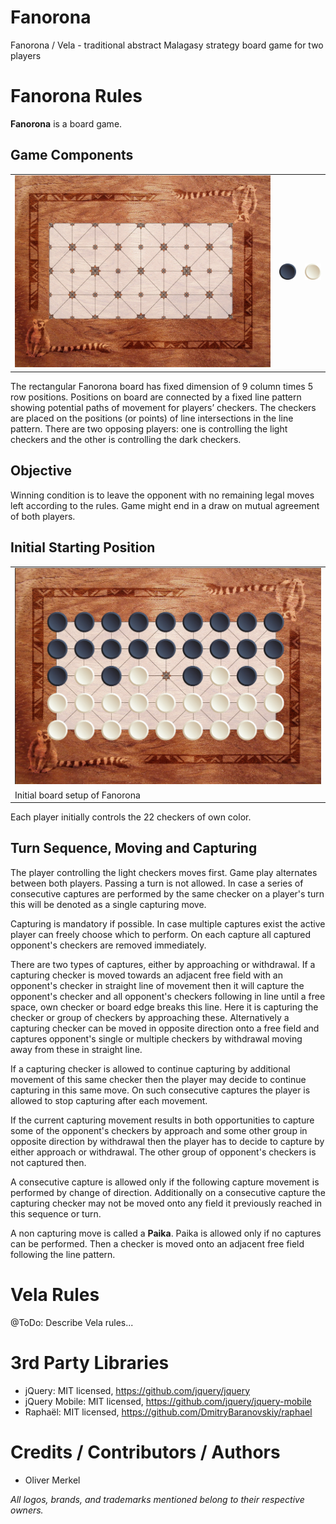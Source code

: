# Fanorona

Fanorona / Vela - traditional abstract Malagasy strategy board game for two players

# Fanorona Rules

<b>Fanorona</b> is a board game.

## Game Components

<table>
  <tr>
    <td width='84%'>
<img width='100%' ondragstart='return false;' alt='Game board with algebraic notation, Creative Commons License, This image is licensed under a Creative Commons Attribution-NonCommercial-ShareAlike 4.0 International License.' src='res/fanorona-board-3200x2400.jpg' />
    </td>
    <td width='8%'>
<img ondragstart='return false;' alt='Dark checker, Creative Commons License, This image is licensed under a Creative Commons Attribution-NonCommercial-ShareAlike 4.0 International License.' src='res/dark-pawn256.png' />
    </td>
    <td width='8%'>
<img ondragstart='return false;' alt='Light checker, Creative Commons License, This image is licensed under a Creative Commons Attribution-NonCommercial-ShareAlike 4.0 International License.' src='res/light-pawn256.png' />
    </td>
  </tr>
</table>

The rectangular Fanorona board has fixed dimension of 9 column times 5 row positions.
Positions on board are connected by a fixed line pattern showing potential
paths of movement for players’ checkers. The checkers are placed on the positions (or
points) of line intersections in the line pattern. There are two opposing players:
one is controlling the light checkers and the other is controlling
the dark checkers.

## Objective

Winning condition is to leave the opponent with no remaining legal moves left according to the rules.
Game might end in a draw on mutual agreement of both players.

## Initial Starting Position

<table>
  <tr>
    <td>
      <img ondragstart='return false;' alt='Fanorona initial board setup, Creative Commons License, This image is licensed under a Creative Commons Attribution-NonCommercial-ShareAlike 4.0 International License.' src='res/fanorona-initial_setup.jpg' width='100%' />
    </td>
  </tr>
  <tr>
    <td>
      Initial board setup of Fanorona
    </td>
  </tr>
</table>

Each player initially controls the 22 checkers of own color.

## Turn Sequence, Moving and Capturing

The player controlling the light checkers moves first. Game play
alternates between both players. Passing a turn is not allowed.
In case a series of consecutive captures are performed by the
same checker on a player's turn this will be denoted as a
single capturing move.

Capturing is mandatory if possible. In case multiple captures exist
the active player can freely choose which to perform. On each
capture all captured opponent's checkers are removed immediately.

There are two types of captures, either by approaching or withdrawal.
If a capturing checker is moved towards an adjacent free field with an opponent's
checker in straight line of movement then it will capture the opponent's checker
and all opponent's checkers following in line until a free space, own checker
or board edge breaks this line. Here it is capturing the checker or group
of checkers by approaching these. Alternatively a capturing checker can be
moved in opposite direction onto a free field and captures opponent's single
or multiple checkers by withdrawal moving away from these in straight line.

If a capturing checker is allowed to continue capturing by additional
movement of this same checker then the player may decide to continue
capturing in this same move. On such consecutive captures the player is
allowed to stop capturing after each movement.

If the current capturing movement results in both opportunities to capture
some of the opponent's checkers by approach and some other group in
opposite direction by withdrawal then the player has to decide to capture
by either approach or withdrawal. The other group of opponent's checkers
is not captured then.

A consecutive capture is allowed only if the following capture movement is
performed by change of direction. Additionally on a consecutive capture the
capturing checker may not be moved onto any field it previously reached in this
sequence or turn.

A non capturing move is called a <b>Paika</b>. Paika is allowed only if
no captures can be performed. Then a checker is moved onto an adjacent
free field following the line pattern.

# Vela Rules

@ToDo: Describe Vela rules...

# 3rd Party Libraries

* jQuery: MIT licensed, https://github.com/jquery/jquery
* jQuery Mobile: MIT licensed, https://github.com/jquery/jquery-mobile
* Raphaël: MIT licensed, https://github.com/DmitryBaranovskiy/raphael

# Credits / Contributors / Authors

* Oliver Merkel

_All logos, brands, and trademarks mentioned belong to their respective owners._
